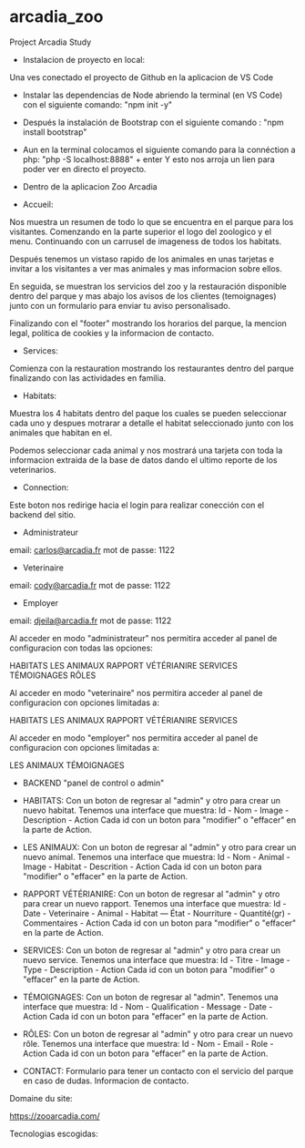 # arcadia_zoo
Project Arcadia Study

* Instalacion de proyecto en local:

Una ves conectado el proyecto de Github en la aplicacion de VS Code

- Instalar las dependencias de Node abriendo la terminal (en VS Code) con el siguiente comando: 
"npm init -y"

- Después la instalación de Bootstrap con el siguiente comando : 
"npm install bootstrap"

- Aun en la terminal colocamos el siguiente comando para la connéction a php:
"php -S localhost:8888" + enter
Y esto nos arroja un lien para poder ver en directo el proyecto.



* Dentro de la aplicacion Zoo Arcadia


- Accueil:

Nos muestra un resumen de todo lo que se encuentra en el parque para los visitantes. Comenzando en la parte superior el logo del zoologico y el menu. Continuando con un carrusel de imageness de todos los habitats.

Después tenemos un vistaso rapido de los animales en unas tarjetas e invitar a los visitantes a ver mas animales y mas informacion sobre ellos.

En seguida, se muestran los servicios del zoo y la restauración disponible dentro del parque y mas abajo los avisos de los clientes (temoignages) junto con un formulario para enviar tu aviso personalisado.

Finalizando con el "footer" mostrando los horarios del parque, la mencion legal, politica de cookies y la informacion de contacto.



- Services:

Comienza con la restauration mostrando los restaurantes dentro del parque finalizando con las actividades en familia.



- Habitats:

Muestra los 4 habitats dentro del paque los cuales se pueden seleccionar cada uno y despues motrarar a detalle el habitat seleccionado junto con los animales que habitan en el.

Podemos seleccionar cada animal y nos mostrará una tarjeta con toda la informacion extraida de la base de datos dando el ultimo reporte de los veterinarios.



- Connection:

Este boton nos redirige hacia el login para realizar conección con el backend del sitio.

* Administrateur

email: carlos@arcadia.fr
mot de passe: 1122

* Veterinaire

email: cody@arcadia.fr
mot de passe: 1122

* Employer

email: djeila@arcadia.fr
mot de passe: 1122


Al acceder en modo "administrateur" nos permitira acceder al panel de configuracion con todas las opciones:

HABITATS
LES ANIMAUX
RAPPORT VÉTÉRIANIRE
SERVICES
TÉMOIGNAGES
RÔLES

Al acceder en modo "veterinaire" nos permitira acceder al panel de configuracion con opciones limitadas a:

HABITATS
LES ANIMAUX
RAPPORT VÉTÉRIANIRE
SERVICES

Al acceder en modo "employer" nos permitira acceder al panel de configuracion con opciones limitadas a:

LES ANIMAUX
TÉMOIGNAGES


- BACKEND "panel de control o admin"

* HABITATS:
Con un boton de regresar al "admin" y otro para crear un nuevo habitat.
Tenemos una interface que muestra:
Id - Nom - Image - Description - Action
Cada id con un boton para "modifier" o "effacer" en la parte de Action.

* LES ANIMAUX:
Con un boton de regresar al "admin" y otro para crear un nuevo animal.
Tenemos una interface que muestra:
Id - Nom - Animal - Image - Habitat - Descrition - Action
Cada id con un boton para "modifier" o "effacer" en la parte de Action.

* RAPPORT VÉTÉRIANIRE:
Con un boton de regresar al "admin" y otro para crear un nuevo rapport.
Tenemos una interface que muestra:
Id - Date - Veterinaire - Animal - Habitat — État - Nourriture - Quantité(gr) - Commentaires - Action
Cada id con un boton para "modifier" o "effacer" en la parte de Action.

* SERVICES:
Con un boton de regresar al "admin" y otro para crear un nuevo service.
Tenemos una interface que muestra:
Id - Titre - Image - Type - Description - Action
Cada id con un boton para "modifier" o "effacer" en la parte de Action.

* TÉMOIGNAGES:
Con un boton de regresar al "admin".
Tenemos una interface que muestra:
Id - Nom - Qualification - Message - Date - Action
Cada id con un boton para "effacer" en la parte de Action.

* RÔLES:
Con un boton de regresar al "admin" y otro para crear un nuevo rôle.
Tenemos una interface que muestra:
Id - Nom - Email - Role - Action
Cada id con un boton para "effacer" en la parte de Action.


- CONTACT:
Formulario para tener un contacto con el servicio del parque en caso de dudas.
Informacion de contacto.


Domaine du site:

https://zooarcadia.com/


Tecnologias escogidas:

